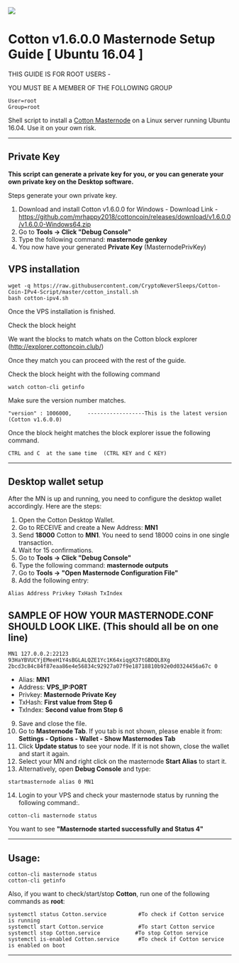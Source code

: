 ![](https://cottonco.in/wp-content/uploads/2018/05/Logo-cott01.png)

# Cotton v1.6.0.0 Masternode Setup Guide [ Ubuntu 16.04 ]

THIS GUIDE IS FOR ROOT USERS -

YOU MUST BE A MEMBER OF THE FOLLOWING GROUP
```
User=root
Group=root
```

Shell script to install a [Cotton Masternode](https://www.cotton.in) on a Linux server running Ubuntu 16.04. Use it on your own risk.
***

## Private Key

**This script can generate a private key for you, or you can generate your own private key on the Desktop software.**

Steps generate your own private key. 
1.  Download and install Cotton v1.6.0.0 for Windows -   Download Link  - https://github.com/mrhappy2018/cottoncoin/releases/download/v1.6.0.0/v1.6.0.0-Windows64.zip
2.  Go to **Tools -> Click "Debug Console"** 
3.  Type the following command: **masternode genkey**  
4. You now have your generated **Private Key**  (MasternodePrivKey)


## VPS installation
```
wget -q https://raw.githubusercontent.com/CryptoNeverSleeps/Cotton-Coin-IPv4-Script/master/cotton_install.sh
bash cotton-ipv4.sh
```
Once the VPS installation is finished.

Check the block height

We want the blocks to match whats on the Cotton block explorer (http://explorer.cottoncoin.club/)

Once they match you can proceed with the rest of the guide.

Check the block height with the following command
```
watch cotton-cli getinfo
```
Make sure the version number matches.
```
"version" : 1006000,     ------------------This is the latest version (Cotton v1.6.0.0)
```
Once the block height matches the block explorer issue the following command.
```
CTRL and C  at the same time  (CTRL KEY and C KEY)
```
***

## Desktop wallet setup  

After the MN is up and running, you need to configure the desktop wallet accordingly. Here are the steps:  
1. Open the Cotton Desktop Wallet.  
2. Go to RECEIVE and create a New Address: **MN1**  
3. Send **18000** Cotton to **MN1**. You need to send 18000 coins in one single transaction.
4. Wait for 15 confirmations.  
5. Go to **Tools -> Click "Debug Console"** 
6. Type the following command: **masternode outputs**  
7. Go to  **Tools -> "Open Masternode Configuration File"**
8. Add the following entry:
```
Alias Address Privkey TxHash TxIndex
```
## SAMPLE OF HOW YOUR MASTERNODE.CONF SHOULD LOOK LIKE.  (This should all be on one line)  

```
MN1 127.0.0.2:22123 93HaYBVUCYjEMeeH1Y4sBGLALQZE1Yc1K64xiqgX37tGBDQL8Xg 2bcd3c84c84f87eaa86e4e56834c92927a07f9e18718810b92e0d0324456a67c 0
```


* Alias: **MN1**
* Address: **VPS_IP:PORT**
* Privkey: **Masternode Private Key**
* TxHash: **First value from Step 6**
* TxIndex:  **Second value from Step 6**
9. Save and close the file.
10. Go to **Masternode Tab**. 
If you tab is not shown, please enable it from: **Settings - Options - Wallet - Show Masternodes Tab**
11. Click **Update status** to see your node. If it is not shown, close the wallet and start it again. 
12. Select your MN and right click on the masternode **Start Alias** to start it.
13. Alternatively, open **Debug Console** and type:

```
startmasternode alias 0 MN1 
``` 

14. Login to your VPS and check your masternode status by running the following command:.

```
cotton-cli masternode status
```

You want to see **"Masternode started successfully and Status 4"**

***

## Usage:

```
cotton-cli masternode status  
cotton-cli getinfo
```

Also, if you want to check/start/stop **Cotton**, run one of the following commands as **root**:

```
systemctl status Cotton.service          #To check if Cotton service is running  
systemctl start Cotton.service           #To start Cotton service  
systemctl stop Cotton.service           #To stop Cotton service  
systemctl is-enabled Cotton.service      #To check if Cotton service is enabled on boot  
```  

***

